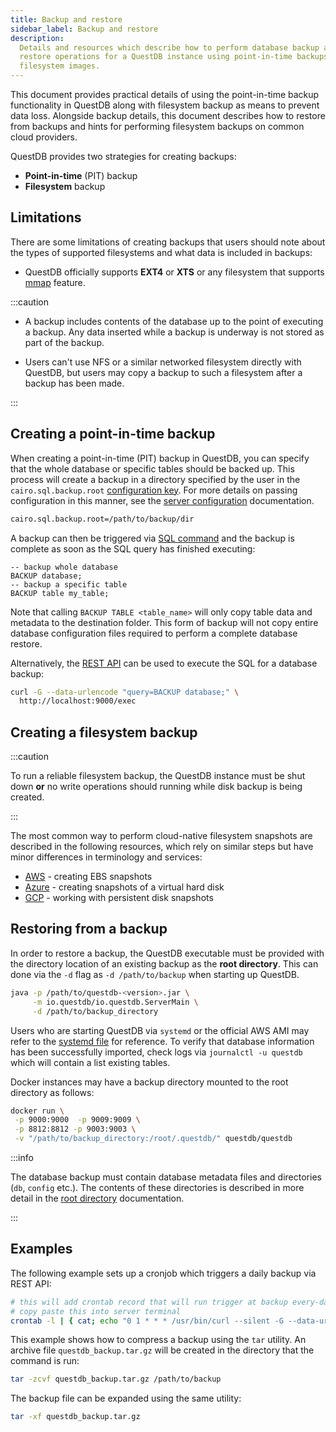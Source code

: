 ```yaml
---
title: Backup and restore
sidebar_label: Backup and restore
description:
  Details and resources which describe how to perform database backup and
  restore operations for a QuestDB instance using point-in-time backups and
  filesystem images.
---
```


This document provides practical details of using the point-in-time backup
functionality in QuestDB along with filesystem backup as means to prevent data
loss. Alongside backup details, this document describes how to restore from
backups and hints for performing filesystem backups on common cloud providers.

QuestDB provides two strategies for creating backups:

- **Point-in-time** (PIT) backup
- **Filesystem** backup

## Limitations

There are some limitations of creating backups that users should note about the
types of supported filesystems and what data is included in backups:

- QuestDB officially supports **EXT4** or **XTS** or any filesystem that
  supports [mmap](https://man7.org/linux/man-pages/man2/mmap.2.html) feature.

:::caution

- A backup includes contents of the database up to the point of executing a
  backup. Any data inserted while a backup is underway is not stored as part of
  the backup.

- Users can't use NFS or a similar networked filesystem directly with QuestDB,
  but users may copy a backup to such a filesystem after a backup has been made.

:::

## Creating a point-in-time backup

When creating a point-in-time (PIT) backup in QuestDB, you can specify that the
whole database or specific tables should be backed up. This process will create
a backup in a directory specified by the user in the `cairo.sql.backup.root`
[configuration key](/docs/reference/configuration/). For more details on passing
configuration in this manner, see the
[server configuration](/docs/concept/root-directory-structure/#serverconf)
documentation.

```bash title="/path/to/server.conf"
cairo.sql.backup.root=/path/to/backup/dir
```

A backup can then be triggered via [SQL command](/docs/reference/sql/backup/)
and the backup is complete as soon as the SQL query has finished executing:

```questdb-sql
-- backup whole database
BACKUP database;
-- backup a specific table
BACKUP table my_table;
```

Note that calling `BACKUP TABLE <table_name>` will only copy table data and
metadata to the destination folder. This form of backup will not copy entire
database configuration files required to perform a complete database restore.

Alternatively, the [REST API](/docs/reference/api/rest/#exec---execute-queries)
can be used to execute the SQL for a database backup:

```bash title="Backing up a database via curl"
curl -G --data-urlencode "query=BACKUP database;" \
  http://localhost:9000/exec
```

## Creating a filesystem backup

:::caution

To run a reliable filesystem backup, the QuestDB instance must be shut down
**or** no write operations should running while disk backup is being created.

:::

The most common way to perform cloud-native filesystem snapshots are described
in the following resources, which rely on similar steps but have minor
differences in terminology and services:

- [AWS](https://docs.aws.amazon.com/AWSEC2/latest/UserGuide/ebs-creating-snapshot.html) -
  creating EBS snapshots
- [Azure](https://docs.microsoft.com/en-us/azure/virtual-machines/snapshot-copy-managed-disk?tabs=portal) -
  creating snapshots of a virtual hard disk
- [GCP](https://cloud.google.com/compute/docs/disks/create-snapshots) - working
  with persistent disk snapshots

## Restoring from a backup

In order to restore a backup, the QuestDB executable must be provided with the
directory location of an existing backup as the **root directory**. This can
done via the `-d` flag as `-d /path/to/backup` when starting up QuestDB.

```bash
java -p /path/to/questdb-<version>.jar \
     -m io.questdb/io.questdb.ServerMain \
     -d /path/to/backup_directory
```

Users who are starting QuestDB via `systemd` or the official AWS AMI may refer
to the
[systemd file](https://github.com/questdb/questdb/blob/master/pkg/ami/marketplace/assets/systemd.service#L21)
for reference. To verify that database information has been successfully
imported, check logs via `journalctl -u questdb` which will contain a list
existing tables.

Docker instances may have a backup directory mounted to the root directory as
follows:

```bash
docker run \
 -p 9000:9000  -p 9009:9009 \
 -p 8812:8812 -p 9003:9003 \
 -v "/path/to/backup_directory:/root/.questdb/" questdb/questdb
```

:::info

The database backup must contain database metadata files and directories (`db`,
`config` etc.). The contents of these directories is described in more detail in
the [root directory](/docs/concept/root-directory-structure/) documentation.

:::

## Examples

The following example sets up a cronjob which triggers a daily backup via REST
API:

```bash
# this will add crontab record that will run trigger at backup every-day at 01:00 AM
# copy paste this into server terminal
crontab -l | { cat; echo "0 1 * * * /usr/bin/curl --silent -G --data-urlencode 'query=BACKUP database;' http://localhost:9000/exec &>/dev/null"; } | crontab -
```

This example shows how to compress a backup using the `tar` utility. An archive
file `questdb_backup.tar.gz` will be created in the directory that the command
is run:

```bash
tar -zcvf questdb_backup.tar.gz /path/to/backup
```

The backup file can be expanded using the same utility:

```bash
tar -xf questdb_backup.tar.gz
```
